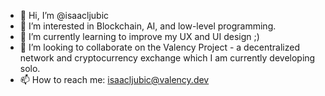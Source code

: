 - 👋 Hi, I’m @isaacljubic
- 👀 I’m interested in Blockchain, AI, and low-level programming.
- 🌱 I’m currently learning to improve my UX and UI design ;)
- 💞️ I’m looking to collaborate on the Valency Project - a decentralized network and cryptocurrency exchange which I am currently developing solo.
- 📫 How to reach me: isaacljubic@valency.dev

<!---
isaacljubic/isaacljubic is a ✨ special ✨ repository because its `README.md` (this file) appears on your GitHub profile.
You can click the Preview link to take a look at your changes.
--->
